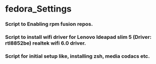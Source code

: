 # fedora_Settings

### Script to Enabling rpm fusion repos.
### Script to install wifi driver for Lenovo Ideapad slim 5 (Driver: rtl8852be) realtek wifi 6.0 driver.
### Script for initial setup like, installing zsh, media codacs etc.
